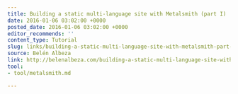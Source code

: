```yaml
---
title: Building a static multi-language site with Metalsmith (part I)
date: 2016-01-06 03:02:00 +0000
posted_date: 2016-01-06 03:02:00 +0000
editor_recommends: ''
content_type: Tutorial
slug: links/building-a-static-multi-language-site-with-metalsmith-part-i
source: Belén Albeza
link: http://belenalbeza.com/building-a-static-multi-language-site-with-metalsmith-part-i/
tool:
- tool/metalsmith.md

---
```

